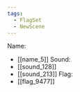 ```yaml
---
tags:
  - FlagSet
  - NewScene
---
```

Name:
- [[name_5]]
Sound:
- [[sound_128]]
- [[sound_213]]
Flag:
- [[flag_9477]]
